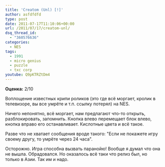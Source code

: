 ```yaml
---
title: 'Creatom (Unl) [!]'
author: asfdfdfd
type: post
date: 2011-07-17T11:10:06+00:00
url: /2011/07/17/creatom-unl/
dsq_thread_id:
  - "360576636"
categories:
  - NES
tags:
  - 1991
  - micro genius
  - puzzle
  - txc corp
youtube: Q9pKTRZtDm4
---
```

**Оценка:** 2/10

Воплощение известных крипи роликов (это где всё моргает, кролик в телевизоре, вы все умрёте и т.п. ссылку потерял) на NES.

Ничего непонятно, всё моргает, нам предлагают что-то открыть, разблокировать, запомнить. Кнопка влево перемещает блок влево, кнопка вправо его останавливает. Кислотные цвета и всё такое.

Разве что не хватает сообщения вроде такого: "Если не покажете игру своему другу, то умрёте через 24 часа".

Осторожно. Игра способна вызвать паранойю! Вообще я думал что она не вышла. Обрадовался. Но оказалось всё таки что релиз был, но только в Азии. Так им и надо.